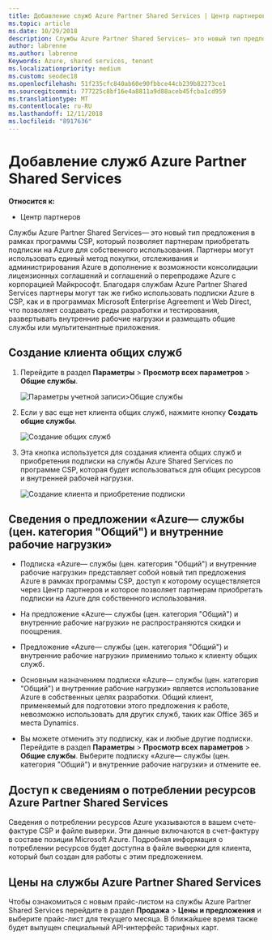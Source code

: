 ```yaml
---
title: Добавление служб Azure Partner Shared Services | Центр партнеров
ms.topic: article
ms.date: 10/29/2018
description: Службы Azure Partner Shared Services— это новый тип предложения в рамках программы CSP, который позволяет партнерам приобретать подписки на Azure для собственного использования.
author: labrenne
ms.author: labrenne
Keywords: Azure, shared services, tenant
ms.localizationpriority: medium
ms.custom: seodec18
ms.openlocfilehash: 51f235cfc840ab60e90fbbce44cb239b82273ce1
ms.sourcegitcommit: 777225c8bf16e4a8811a9d88aceb45fcba1cd959
ms.translationtype: MT
ms.contentlocale: ru-RU
ms.lasthandoff: 12/11/2018
ms.locfileid: "8917636"
---
```

# <a name="add-azure-partner-shared-services"></a>Добавление служб Azure Partner Shared Services

**Относится к:**

-  Центр партнеров

Службы Azure Partner Shared Services— это новый тип предложения в рамках программы CSP, который позволяет партнерам приобретать подписки на Azure для собственного использования. Партнеры могут использовать единый метод покупки, отслеживания и администрирования Azure в дополнение к возможности консолидации лицензионных соглашений и соглашений о перепродаже Azure с корпорацией Майкрософт. Благодаря службам Azure Partner Shared Services партнеры могут так же гибко использовать подписки Azure в CSP, как и в программах Microsoft Enterprise Agreement и Web Direct, что позволяет создавать среды разработки и тестирования, развертывать внутренние рабочие нагрузки и размещать общие службы или мультитенантные приложения.  

## <a name="create-the-shared-services-tenant"></a>Создание клиента общих служб

1. Перейдите в раздел **Параметры** > **Просмотр всех параметров** > **Общие службы**.

    ![**Параметры учетной записи**>**Общие службы**](images/sharedservices2.png)

2. Если у вас еще нет клиента общих служб, нажмите кнопку **Создать общие службы**.

    ![Создание общих служб](images/sharedservices3.png)

3. Эта кнопка используется для создания клиента общих служб и приобретения подписки на службы Azure Shared Services по программе CSP, которая будет использоваться для общих ресурсов и внутренней рабочей нагрузки.

    ![Создание клиента и приобретение подписки](images/sharedservices5.png)

## <a name="about-the-azure--internalshared-services-offer"></a>Сведения о предложении «Azure— службы (цен. категория "Общий") и внутренние рабочие нагрузки»

- Подписка «Azure— службы (цен. категория "Общий") и внутренние рабочие нагрузки» представляет собой новый тип предложения Azure в рамках программы CSP, доступ к которому осуществляется через Центр партнеров и которое позволяет партнерам приобретать подписки на Azure для собственного использования. 

- На предложение «Azure— службы (цен. категория "Общий") и внутренние рабочие нагрузки» не распространяются скидки и поощрения.

- Предложение «Azure— службы (цен. категория "Общий") и внутренние рабочие нагрузки» применимо только к клиенту общих служб.

- Основным назначением подписки «Azure— службы (цен. категория "Общий") и внутренние рабочие нагрузки» является использование Azure в собственных целях разработки. Общий клиент, применяемый для подготовки этого предложения к работе, невозможно использовать для других служб, таких как Office 365 и места Dynamics. 

- Вы можете отменить эту подписку, как и любые другие подписки. Перейдите в раздел **Параметры** > **Просмотр всех параметров** > **Общие службы**. Выберите подписку «Azure— службы (цен. категория "Общий") и внутренние рабочие нагрузки» и отмените ее.

## <a name="accessing-azure-partner-shared-services-consumption-details"></a>Доступ к сведениям о потреблении ресурсов Azure Partner Shared Services

Сведения о потреблении ресурсов Azure указываются в вашем счете-фактуре CSP и файле выверки. Эти данные включаются в счет-фактуру в составе позиции Microsoft Azure. Подробная информация о потреблении ресурсов будет доступна в файле выверки для клиента, который был создан для работы с этим предложением. 

## <a name="azure-partner-shared-services-pricing"></a>Цены на службы Azure Partner Shared Services

Чтобы ознакомиться с новым прайс-листом на службы Azure Partner Shared Services перейдите в раздел **Продажа** > **Цены и предложения** и выберите прайс-лист для текущего месяца. В ближайшее время также будет выпущен специальный API-интерфейс тарифных карт.


